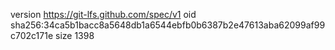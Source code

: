 version https://git-lfs.github.com/spec/v1
oid sha256:34ca5b1bacc8a5648db1a6544ebfb0b6387b2e47613aba62099af99c702c171e
size 1398
